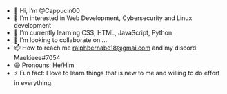 - 👋 Hi, I’m @Cappucin00
- 👀 I’m interested in Web Development, Cybersecurity and Linux development
- 🌱 I’m currently learning CSS, HTML, JavaScript, Python
- 💞️ I’m looking to collaborate on ...
- 📫 How to reach me ralphbernabe18@gmai.com and my discord: Maekieee#7054
- 😄 Pronouns: He/Him
- ⚡ Fun fact: I love to learn things that is new to me and willing to do effort in everything.

<!---
Cappucin00/Cappucin00 is a ✨ special ✨ repository because its `README.md` (this file) appears on your GitHub profile.
You can click the Preview link to take a look at your changes.
--->
